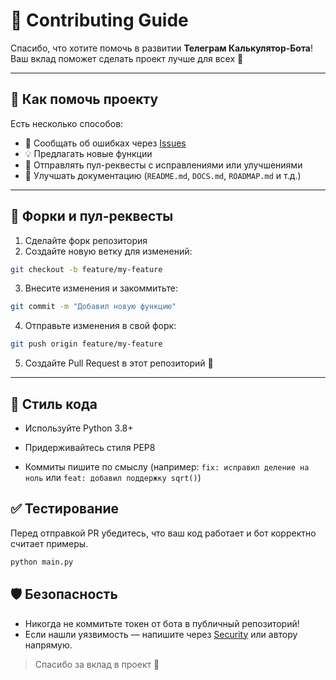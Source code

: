 # 🤝 Contributing Guide

Спасибо, что хотите помочь в развитии **Телеграм Калькулятор-Бота**!  
Ваш вклад поможет сделать проект лучше для всех 🙌

---

## 📌 Как помочь проекту

Есть несколько способов:
- 🐛 Сообщать об ошибках через [Issues](../../issues)
- 💡 Предлагать новые функции
- 🔧 Отправлять пул-реквесты с исправлениями или улучшениями
- 📝 Улучшать документацию (`README.md`, `DOCS.md`, `ROADMAP.md` и т.д.)

---

## 🔀 Форки и пул-реквесты

1. Сделайте форк репозитория  
2. Создайте новую ветку для изменений:
```bash
git checkout -b feature/my-feature
```
   
3. Внесите изменения и закоммитьте:
```bash
git commit -m "Добавил новую функцию"
```

4. Отправьте изменения в свой форк:
```bash
git push origin feature/my-feature
```

5. Создайте Pull Request в этот репозиторий 🚀

---

## 🧹 Стиль кода
- Используйте Python 3.8+

- Придерживайтесь стиля PEP8

- Коммиты пишите по смыслу (например: ```fix: исправил деление на ноль``` или ```feat: добавил поддержку sqrt()```)

## ✅ Тестирование
Перед отправкой PR убедитесь, что ваш код работает и бот корректно считает примеры.
```python
python main.py
```

## 🛡️ Безопасность
- Никогда не коммитьте токен от бота в публичный репозиторий!
- Если нашли уязвимость — напишите через [Security](../../security/policy) или автору напрямую.

> Спасибо за вклад в проект 🙏
